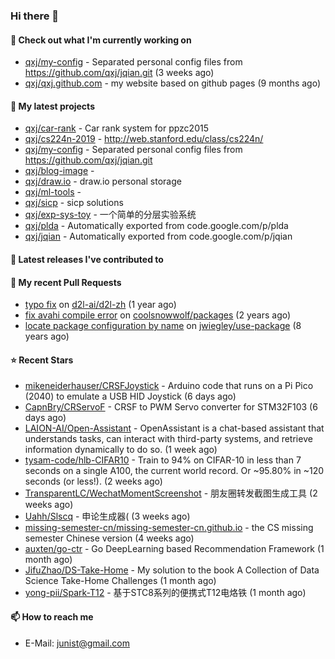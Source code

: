 ### Hi there 👋

#### 👷 Check out what I'm currently working on

- [qxj/my-config](https://github.com/qxj/my-config) - Separated personal config files from https://github.com/qxj/jqian.git (3 weeks ago)
- [qxj/qxj.github.com](https://github.com/qxj/qxj.github.com) - my website based on github pages (9 months ago)

#### 🌱 My latest projects

- [qxj/car-rank](https://github.com/qxj/car-rank) - Car rank system for ppzc2015
- [qxj/cs224n-2019](https://github.com/qxj/cs224n-2019) - http://web.stanford.edu/class/cs224n/
- [qxj/my-config](https://github.com/qxj/my-config) - Separated personal config files from https://github.com/qxj/jqian.git
- [qxj/blog-image](https://github.com/qxj/blog-image) - 
- [qxj/draw.io](https://github.com/qxj/draw.io) - draw.io personal storage
- [qxj/ml-tools](https://github.com/qxj/ml-tools) - 
- [qxj/sicp](https://github.com/qxj/sicp) - sicp solutions
- [qxj/exp-sys-toy](https://github.com/qxj/exp-sys-toy) - 一个简单的分层实验系统
- [qxj/plda](https://github.com/qxj/plda) - Automatically exported from code.google.com/p/plda
- [qxj/jqian](https://github.com/qxj/jqian) - Automatically exported from code.google.com/p/jqian

#### 🔭 Latest releases I've contributed to


#### 🔨 My recent Pull Requests

- [typo fix](https://github.com/d2l-ai/d2l-zh/pull/999) on [d2l-ai/d2l-zh](https://github.com/d2l-ai/d2l-zh) (1 year ago)
- [fix avahi compile error](https://github.com/coolsnowwolf/packages/pull/39) on [coolsnowwolf/packages](https://github.com/coolsnowwolf/packages) (2 years ago)
- [locate package configuration by name](https://github.com/jwiegley/use-package/pull/191) on [jwiegley/use-package](https://github.com/jwiegley/use-package) (8 years ago)

#### ⭐ Recent Stars

- [mikeneiderhauser/CRSFJoystick](https://github.com/mikeneiderhauser/CRSFJoystick) - Arduino code that runs on a Pi Pico (2040) to emulate a USB HID Joystick (6 days ago)
- [CapnBry/CRServoF](https://github.com/CapnBry/CRServoF) - CRSF to PWM Servo converter for STM32F103 (6 days ago)
- [LAION-AI/Open-Assistant](https://github.com/LAION-AI/Open-Assistant) - OpenAssistant is a chat-based assistant that understands tasks, can interact with third-party systems, and retrieve information dynamically to do so. (1 week ago)
- [tysam-code/hlb-CIFAR10](https://github.com/tysam-code/hlb-CIFAR10) - Train to 94% on CIFAR-10 in less than 7 seconds on a single A100, the current world record. Or ~95.80% in ~120 seconds (or less!). (2 weeks ago)
- [TransparentLC/WechatMomentScreenshot](https://github.com/TransparentLC/WechatMomentScreenshot) - 朋友圈转发截图生成工具 (2 weeks ago)
- [Uahh/Slscq](https://github.com/Uahh/Slscq) - 申论生成器( (3 weeks ago)
- [missing-semester-cn/missing-semester-cn.github.io](https://github.com/missing-semester-cn/missing-semester-cn.github.io) - the CS missing semester Chinese version (4 weeks ago)
- [auxten/go-ctr](https://github.com/auxten/go-ctr) - Go DeepLearning based Recommendation Framework (1 month ago)
- [JifuZhao/DS-Take-Home](https://github.com/JifuZhao/DS-Take-Home) - My solution to the book A Collection of Data Science Take-Home Challenges (1 month ago)
- [yong-pii/Spark-T12](https://github.com/yong-pii/Spark-T12) - 基于STC8系列的便携式T12电烙铁 (1 month ago)

#### 📫 How to reach me

- E-Mail: junist@gmail.com

